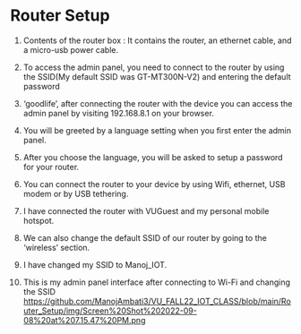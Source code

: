 # Router Setup


1. Contents of the router box : It contains the router, an ethernet cable, and a micro-usb power cable.


2. To access the admin panel, you need to connect to the router by using the SSID(My default SSID was GT-MT300N-V2) and entering the default password 


3. ‘goodlife’, after connecting the router with the device you can access the admin panel by visiting 192.168.8.1 on your browser.


4. You will be greeted by  a language setting when you first enter the admin panel.


5. After you choose the language, you will be asked to setup a password for your router.


6. You can connect the router to your device by using Wifi, ethernet, USB modem or by USB tethering.


7. I have connected the router with VUGuest and my personal mobile hotspot.


8. We can also change the default SSID of our router by going to the ‘wireless’ section.


9. I have changed my SSID to Manoj_IOT.

10. This is my admin panel interface after connecting to Wi-Fi and changing the SSID
https://github.com/ManojAmbati3/VU_FALL22_IOT_CLASS/blob/main/Router_Setup/img/Screen%20Shot%202022-09-08%20at%207.15.47%20PM.png
